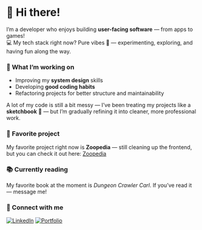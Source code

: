 # 👋 Hi there!

I’m a developer who enjoys building **user-facing software** — from apps to games!  
💻 My tech stack right now? Pure vibes 🌊 — experimenting, exploring, and having fun along the way.

### 🚀 What I’m working on
- Improving my **system design** skills
- Developing **good coding habits**
- Refactoring projects for better structure and maintainability

A lot of my code is still a bit messy — I’ve been treating my projects like a **sketchbook** 🎨 — but I’m gradually refining it into cleaner, more professional work.
### 🌟 Favorite project
My favorite project right now is **Zoopedia** — still cleaning up the frontend, but you can check it out here: [Zoopedia](https://zoopedia-web-wtc7.vercel.app/)

### 📚 Currently reading
My favorite book at the moment is *Dungeon Crawler Carl*. If you’ve read it — message me!
### 🔗 Connect with me
[![LinkedIn](https://img.shields.io/badge/LinkedIn-blue?logo=linkedin&style=flat-square)]([https://www.linkedin.com/in/your-link](https://www.linkedin.com/in/benjamin-okojie-844419219/)/)
[![Portfolio](https://img.shields.io/badge/Portfolio-000?style=flat-square&logo=github)]([https://your-portfolio-link.com](https://benokojie.github.io/BenjaminPortfolio/))

